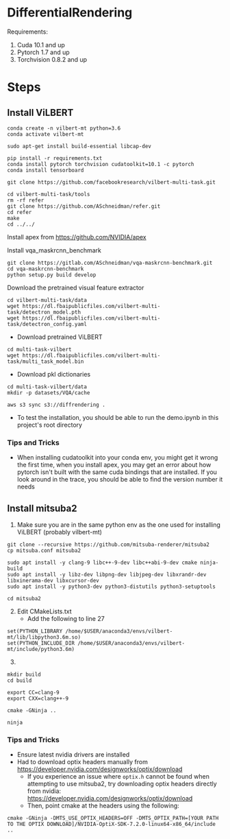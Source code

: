# DifferentialRendering

Requirements:

1. Cuda 10.1 and up
2. Pytorch 1.7 and up
2. Torchvision 0.8.2 and up

# Steps

## Install ViLBERT
```
conda create -n vilbert-mt python=3.6
conda activate vilbert-mt

sudo apt-get install build-essential libcap-dev

pip install -r requirements.txt
conda install pytorch torchvision cudatoolkit=10.1 -c pytorch
conda install tensorboard

git clone https://github.com/facebookresearch/vilbert-multi-task.git

cd vilbert-multi-task/tools
rm -rf refer
git clone https://github.com/ASchneidman/refer.git
cd refer
make
cd ../../
```

Install apex from https://github.com/NVIDIA/apex

Install vqa_maskrcnn_benchmark

```
git clone https://gitlab.com/ASchneidman/vqa-maskrcnn-benchmark.git
cd vqa-maskrcnn-benchmark
python setup.py build develop
```

Download the pretrained visual feature extractor

```
cd vilbert-multi-task/data
wget https://dl.fbaipublicfiles.com/vilbert-multi-task/detectron_model.pth
wget https://dl.fbaipublicfiles.com/vilbert-multi-task/detectron_config.yaml
```

- Download pretrained ViLBERT

```
cd multi-task-vilbert
wget https://dl.fbaipublicfiles.com/vilbert-multi-task/multi_task_model.bin
```


- Download pkl dictionaries

```
cd multi-task-vilbert/data
mkdir -p datasets/VQA/cache

aws s3 sync s3://diffrendering .
```

- To test the installation, you should be able to run the demo.ipynb in this project's root directory


### Tips and Tricks

- When installing cudatoolkit into your conda env, you might get it wrong the first time, when you install apex, you may get an error about how pytorch isn't built with the same cuda bindings that are installed. If you look around in the trace, you should be able to find the version number it needs

## Install mitsuba2

1. Make sure you are in the same python env as the one used for installing ViLBERT (probably vilbert-mt)

```
git clone --recursive https://github.com/mitsuba-renderer/mitsuba2
cp mitsuba.conf mitsuba2

sudo apt install -y clang-9 libc++-9-dev libc++abi-9-dev cmake ninja-build
sudo apt install -y libz-dev libpng-dev libjpeg-dev libxrandr-dev libxinerama-dev libxcursor-dev
sudo apt install -y python3-dev python3-distutils python3-setuptools

cd mitsuba2
```

2. Edit CMakeLists.txt
    - Add the following to line 27

```
set(PYTHON_LIBRARY /home/$USER/anaconda3/envs/vilbert-mt/lib/libpython3.6m.so)
set(PYTHON_INCLUDE_DIR /home/$USER/anaconda3/envs/vilbert-mt/include/python3.6m)
```

3. 

```
mkdir build
cd build

export CC=clang-9
export CXX=clang++-9

cmake -GNinja ..

ninja
```

### Tips and Tricks

- Ensure latest nvidia drivers are installed
- Had to download optix headers manually from https://developer.nvidia.com/designworks/optix/download
    - If you experience an issue where `optix.h` cannot be found when attempting to use mitsuba2, try
    downloading optix headers directly from nvidia: https://developer.nvidia.com/designworks/optix/download
    - Then, point cmake at the headers using the following:

```
cmake -GNinja -DMTS_USE_OPTIX_HEADERS=OFF -DMTS_OPTIX_PATH=[YOUR PATH TO THE OPTIX DOWNLOAD]/NVIDIA-OptiX-SDK-7.2.0-linux64-x86_64/include ..
```
